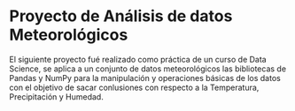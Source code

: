 # Proyecto de Análisis de datos Meteorológicos
El siguiente proyecto fué realizado como práctica de un curso de Data Science, se aplica a un conjunto de datos meteorológicos las bibliotecas de Pandas y NumPy para la manipulación y operaciones básicas de los datos con el objetivo de sacar conlusiones con respecto a la Temperatura, Precipitación y Humedad.
